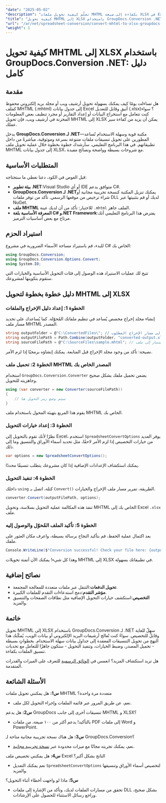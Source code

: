 ```yaml
---
"date": "2025-05-02"
"description": "تعلّم كيفية تحويل ملفات MHTML بكفاءة إلى صيغة XLSX في Excel باستخدام GroupDocs.Conversion .NET. اتبع هذا الدليل الشامل للحصول على إرشادات خطوة بخطوة وأفضل الممارسات."
"title": "كيفية تحويل MHTML إلى XLSX باستخدام GroupDocs.Conversion .NET - دليل شامل"
"url": "/ar/net/spreadsheet-conversion/convert-mhtml-to-xlsx-groupdocs-net/"
"weight": 1
---
```


# كيفية تحويل MHTML إلى XLSX باستخدام GroupDocs.Conversion .NET: دليل كامل

## مقدمة

هل تساءلت يومًا كيف يمكنك بسهولة تحويل أرشيف ويب أو مجلد بريد إلكتروني محفوظ كملف MHTML (.mhtml) إلى جدول بيانات Excel أنيق وقابل للتعديل (.xlsx)؟ سواء كنت تتعامل مع استخراج البيانات أو إعداد التقارير أو مجرد تنظيف بعض المعلومات المخزنة في أرشيف ويب، فإن تحويل MHTML إلى XLSX يمكن أن يزيد من كفاءة سير عملك.

يدخل **GroupDocs.Conversion لـ .NET**—مكتبة قوية وسهلة الاستخدام تُساعد المطورين على تحويل تنسيقات ملفات متنوعة بسرعة وموثوقية، مباشرةً من داخل تطبيقاتهم. في هذا البرنامج التعليمي، سأرشدك خطوة بخطوة خلال عملية تحويل ملف MHTML إلى جدول بيانات XLSX، مع شروحات بسيطة وواضحة ونصائح مفيدة.


## المتطلبات الأساسية

قبل الغوص في الكود، دعنا نغطي ما ستحتاجه:

- **بيئة تطوير .NET**:Visual Studio أو أي IDE متوافق يدعم C#.
- **GroupDocs.Conversion لـ .NET**يمكنك تنزيل المكتبة كنسخة تجريبية مجانية أو شراء ترخيص من موقعها الرسمي. تأكد من توفر ملفات DLL لديك أو قم بتثبيتها عبر NuGet.
- **ملف MHTML** للاختبار: تأكد من أن لديك عينة `.mhtml` الملف جاهز.
- **المعرفة الأساسية بلغة C# و.NET Framework**:يفترض هذا البرنامج التعليمي أنك مرتاح مع بعض أساسيات الترميز.


## استيراد الحزم

للبدء، قم باستيراد مساحة الأسماء الضرورية في مشروع C# الخاص بك:

```csharp
using GroupDocs.Conversion;
using GroupDocs.Conversion.Options.Convert;
using System.IO;
```

تتيح لك عمليات الاستيراد هذه الوصول إلى فئات التحويل الأساسية والخيارات التي ستقوم بتكوينها لمشروعك.


## دليل خطوة بخطوة لتحويل MHTML إلى XLSX

### الخطوة 1: إعداد دليل الإخراج والملفات

إنشاء مجلد إخراج مخصص يُساعد في تنظيم ملفاتك المُحوّلة. كما يُساعدك على تحديد مسار ملف MHTML المصدر.

```csharp
string outputFolder = @"C:\ConvertedFiles\"; // قم بتغيير هذا إلى مسار الإخراج المطلوب
string outputFilePath = Path.Combine(outputFolder, "converted-output.xlsx");
string sourceFilePath = @"C:\SourceFiles\sample.mhtml"; // المسار إلى ملف MHTML المصدر الخاص بك
```

نصيحة: تأكد من وجود مجلد الإخراج قبل المتابعة. يمكنك إنشاؤه برمجيًا إذا لزم الأمر.


### الخطوة 2: تحميل ملف MHTML المصدر الخاص بك

استخدام `GroupDocs.Conversion.Converter` يضمن تحميل ملفك بشكل صحيح وجاهزيته للتحويل.

```csharp
using (var converter = new Converter(sourceFilePath))
{
    // سيتم وضع رمز التحويل هنا
}
```

يقوم هذا المربع بتهيئة المحول باستخدام ملف MHTML الخاص بك.


### الخطوة 3: إعداد خيارات التحويل

نظرًا لأنك تقوم بالتحويل إلى Excel، استخدم `SpreadsheetConvertOptions` يوفر العديد من خيارات التخصيص إذا لزم الأمر لاحقًا، مثل تحديد أسماء الأوراق والتنسيق وما إلى ذلك.

```csharp
var options = new SpreadsheetConvertOptions();
```

يمكنك استكشاف الإعدادات الإضافية إذا كان مشروعك يتطلب تنسيقًا محددًا.


### الخطوة 4: تنفيذ التحويل

داخلك `using` كتلة، اتصل بـ `Convert()` الطريقة، تمرير مسار ملف الإخراج والخيارات.

```csharp
converter.Convert(outputFilePath, options);
```

تنفذ هذه المكالمة عملية التحويل بسلاسة، وتحويل MHTML الخاص بك إلى Excel `.xlsx` ملف.


### الخطوة 5: تأكيد الملف المُحوّل والوصول إليه

بعد اكتمال عملية الحفظ، قم بتأكيد النجاح برسالة بسيطة، واعرف مكان العثور على ملفك.

```csharp
Console.WriteLine($"Conversion successful! Check your file here: {outputFilePath}");
```

وهذا كل شيء! يمكنك الآن أتمتة تحويلات MHTML إلى XLSX في تطبيقاتك بسهولة.


## نصائح إضافية

- **تحويل الدفعات**:التنقل عبر ملفات متعددة للمعالجة المجمعة.
- **مؤشر التقدم**:دمج استدعاءات التقدم للملفات الكبيرة.
- **التخصيص**:استكشف خيارات التحويل الإضافية مثل نطاقات الصفحات والتنسيق والمزيد.


## خاتمة

تحويل MHTML إلى XLSX باستخدام GroupDocs.Conversion لـ .NET سهلٌ للغاية وقابلٌ للتخصيص. سواءً كنت تُعالج أرشيفات البريد الإلكتروني أو بيانات الويب، يُمكّنك هذا النهج من تحويل التنسيقات المعقدة إلى جداول بيانات سهلة الاستخدام. بخطواتٍ بسيطة - تحميل المصدر، وضبط الخيارات، وتنفيذ التحويل - ستكون جاهزًا للتعامل مع تحديات تنسيق الملفات بكفاءة.

هل تريد استكشاف المزيد؟ انغمس في [الوثائق الرسمية](https://docs.groupdocs.com/conversion/net/) للتعرف على الميزات والقدرات المتقدمة.


## الأسئلة الشائعة

**س1:** هل يمكنني تحويل ملفات MHTML متعددة مرة واحدة؟  

- نعم، عن طريق المرور عبر قائمة الملفات وإجراء التحويل لكل ملف.

**س2:** هل يدعم GroupDocs تنسيقات أخرى إلى جانب MHTML و XLSX؟  

- بالتأكيد! يدعم أكثر من ١٠٠ صيغة، من ملفات PDF إلى ملفات Word و PowerPoint.

**س3:** هل هناك نسخة تجريبية مجانية متاحة لـ GroupDocs.Conversion؟  

- نعم، يمكنك تجربته مجانًا مع ميزات محدودة عبر [نسخة تجريبية مجانية](https://releases.groupdocs.com/conversion/net/).

**س4:** هل يمكنني تخصيص ملف Excel الناتج بشكل أكبر؟  

- نعم يمكنك التعديل `SpreadsheetConvertOptions` لتخصيص أسماء الأوراق وتنسيقها والمزيد.

**س5:** ماذا لو واجهت أخطاء أثناء التحويل؟  

- تحقق من مسارات الملفات لديك، وتأكد من الإشارة إلى ملفات DLL بشكل صحيح، وراجع رسائل الاستثناء للحصول على الإرشادات.